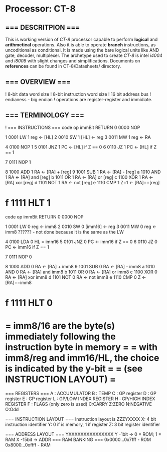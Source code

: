 # Processor: CT-8
## === **DESCRITPION** ===
This is working version of *CT-8* processor capable to perform **logical** and **arithmetical** operations.
Also it is able to operate **branch** instructions, as uncoditional as conditional. 
It is made using the bare logical units like AND gate, decoder, multiplexer. 
The archetype used to create *CT-8* is intel *i4004* and *i8008* with slight changes and simplifications.
Documents on **references** can be found in CT-8/Datasheets/ directory. 

## === OVERVIEW ===
! 8-bit data word size
! 8-bit instruction word size
! 16 bit address bus
! endianess - big endian
! operations are register-register and immidiate. 

## === TERMINOLOGY ===
! 
=== INSTRUCTIONS ===
code op   immBit    RETURN
0	0000 NOP

1	0001 LW  	1		reg	 <-	[HL]
2	0010 SW  	1		[HL] <-	reg
3	0011 MW  	1		reg	 <-	RA	

4	0100 NOP	1
5	0101 JNZ	1		PC 	 <- [HL] if Z == 0
6	0110 JZ 	1		PC 	 <- [HL] if Z == 1

7	0111 NOP	1		

8	1000 ADD 	1		RA	 <- [RA] 	+		  [reg]
9	1001 SUB	1		RA	 <- [RA] 	- 		[reg]
a	1010 AND	1		RA	 <- [RA] 	and		[reg]
b	1011 OR 	1		RA	 <- [RA] 	or 		[reg]
c	1100 XOR	1		RA	 <- [RA] 	xor		[reg]
d	1101 NOT	1		RA	 <- not 	      [reg] 
e	1110 CMP 	1		Z=1  <- [RA]==[reg]

f	1111 HLT	1
=======================================================

code op   immBit    RETURN
0	0000 NOP
	
1	0001 LW  	0		reg	 	  <-	imm8
2	0010 SW  	0		[imm16] <-	reg
3	0011 MW  	0		reg	 	  <-	imm8	??????	- not done because it is the same as the LW
	
4	0100 LDA	0		HL    =  imm16
5	0101 JNZ	0		PC 	 	<- imm16 if Z == 0
6	0110 JZ 	0		PC 	 	<- imm16 if Z == 1
	
7	0111 NOP	0		
	
8	1000 ADD 	0		RA	 <- [RA] 	+		imm8
9	1001 SUB	0		RA	 <- [RA] 	- 		imm8
a	1010 AND	0		RA	 <- [RA] 	and		imm8
b	1011 OR 	0		RA	 <- [RA] 	or 		imm8
c	1100 XOR	0		RA	 <- [RA] 	xor		imm8
d	1101 NOT	0		RA	 <- not 	imm8
e	1110 CMP 	0		Z    <- [RA]==imm8
	
f	1111 HLT	0 
=================================================================================
= imm8/16 are the byte(s) immediately following the instruction byte in memory	=
= with imm8/reg and imm16/HL, the choice is indicated by the y-bit				      =
= (see INSTRUCTION LAYOUT)													                          	=
=================================================================================

=== REGISTERS ===
A : ACCUMULATOR
B : TEMP
C : GP register
D : GP register
E : GP register
L : GP/LOW INDEX REGISTER
H : GP/HIGH INDEX REGISTER
F : FLAGS (only zero is used)
	C:CARRY
	Z:ZERO
	N:NEGATIVE
	O:Odd



=== INSTRUCTION LAYOUT ===
Instruction layout is ZZZYXXXX 
X: 4 bit instruction identifier
Y: 0 if is memory, 1 if register
Z: 3 bit register identifier

=== ADDRESS LAYOUT ===
YXXXXXXXXXXXXXXX
Y -1bit  -> 0 = ROM; 1 = RAM
X -15bit -> ADDR
=== RAM BANKING ===
0x0000...0x7fff - ROM
0x8000...0xffff - RAM
